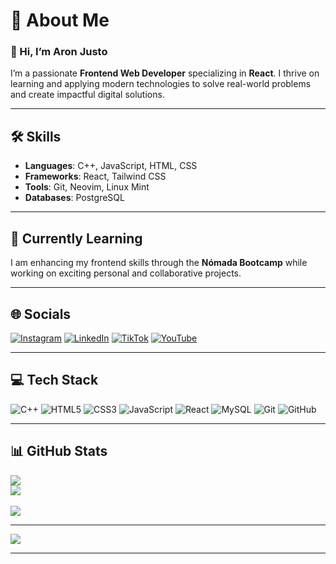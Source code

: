 # 💫 About Me

### 👋 Hi, I’m Aron Justo

I’m a passionate **Frontend Web Developer** specializing in **React**. I thrive on learning and applying modern technologies to solve real-world problems and create impactful digital solutions.

---

## 🛠️ Skills

- **Languages**: C++, JavaScript, HTML, CSS  
- **Frameworks**: React, Tailwind CSS  
- **Tools**: Git, Neovim, Linux Mint  
- **Databases**: PostgreSQL  

---

## 🌱 Currently Learning

I am enhancing my frontend skills through the **Nómada Bootcamp** while working on exciting personal and collaborative projects.

---

## 🌐 Socials

[![Instagram](https://img.shields.io/badge/Instagram-%23E4405F.svg?logo=Instagram&logoColor=white)](https://instagram.com/aronchoque)  [![LinkedIn](https://img.shields.io/badge/LinkedIn-%230077B5.svg?logo=linkedin&logoColor=white)](https://linkedin.com/in/aronjusto)  [![TikTok](https://img.shields.io/badge/TikTok-%23000000.svg?logo=TikTok&logoColor=white)](https://tiktok.com/@aron_justo)  [![YouTube](https://img.shields.io/badge/YouTube-%23FF0000.svg?logo=YouTube&logoColor=white)](https://youtube.com/@AronJusto)

---

## 💻 Tech Stack

![C++](https://img.shields.io/badge/c++-%2300599C.svg?style=for-the-badge&logo=c%2B%2B&logoColor=white)  ![HTML5](https://img.shields.io/badge/html5-%23E34F26.svg?style=for-the-badge&logo=html5&logoColor=white)  ![CSS3](https://img.shields.io/badge/css3-%231572B6.svg?style=for-the-badge&logo=css3&logoColor=white)  ![JavaScript](https://img.shields.io/badge/javascript-%23323330.svg?style=for-the-badge&logo=javascript&logoColor=%23F7DF1E)  ![React](https://img.shields.io/badge/react-%2320232a.svg?style=for-the-badge&logo=react&logoColor=%2361DAFB)  ![MySQL](https://img.shields.io/badge/mysql-4479A1.svg?style=for-the-badge&logo=mysql&logoColor=white)  ![Git](https://img.shields.io/badge/git-%23F05033.svg?style=for-the-badge&logo=git&logoColor=white)  ![GitHub](https://img.shields.io/badge/github-%23121011.svg?style=for-the-badge&logo=github&logoColor=white)

---

## 📊 GitHub Stats

![](https://github-readme-stats.vercel.app/api?username=AronJustoC&theme=catppuccin_mocha&hide_border=false&include_all_commits=true&count_private=true)<br/>  ![](https://github-readme-streak-stats.herokuapp.com/?user=AronJustoC&theme=catppuccin_mocha&hide_border=false)<br/>  
![](https://github-readme-stats.vercel.app/api/top-langs/?username=AronJustoC&theme=catppuccin_mocha&hide_border=false&include_all_commits=true&count_private=true&layout=compact)

---

[![](https://visitcount.itsvg.in/api?id=AronJustoC&icon=0&color=0)](https://visitcount.itsvg.in)

---

<!-- Proudly created with GPRM ( https://gprm.itsvg.in ) -->
